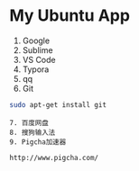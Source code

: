 # My Ubuntu App

1. Google
2. Sublime
3. VS Code
4. Typora
5. qq
6. Git

```sh
sudo apt-get install git
```

	7. 百度网盘
 	8. 搜狗输入法
 	9. Pigcha加速器

```
http://www.pigcha.com/
```

